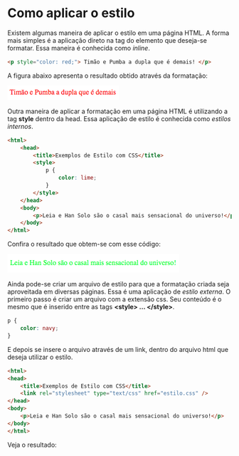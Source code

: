 # Como aplicar o estilo

Existem algumas maneira de aplicar o estilo em uma página HTML. A forma mais simples é a aplicação direto na tag do elemento que deseja-se formatar. Essa maneira é conhecida como _inline_.

```html
<p style="color: red;"> Timão e Pumba a dupla que é demais! </p>
```

A figura abaixo apresenta o resultado obtido através da formatação:

![](/assets/inline-formatacao.png)

Outra maneira de aplicar a formatação em uma página HTML é utilizando a tag **style** dentro da head. Essa aplicação de estilo é conhecida como _estilos internos_.

```html
<html>
    <head>
        <title>Exemplos de Estilo com CSS</title>
        <style>
            p {
                color: lime;
            }
        </style>
    </head>
    <body>
        <p>Leia e Han Solo são o casal mais sensacional do universo!</p>
    </body>
</html>
```

Confira o resultado que obtem-se com esse código:

![](/assets/internal-estilo.png)

Ainda pode-se criar um arquivo de estilo para que a formatação criada seja aproveitada em diversas páginas. Essa é uma aplicação de _estilo externa_. O primeiro passo é criar um arquivo com a extensão css. Seu conteúdo é o mesmo que é inserido entre as tags **&lt;style&gt; ... &lt;/style&gt;**.

```css
p {
    color: navy;
}
```

E depois se insere o arquivo através de um link, dentro do arquivo html que deseja utilizar o estilo.

```html
<html>
<head>
    <title>Exemplos de Estilo com CSS</title>
    <link rel="stylesheet" type="text/css" href="estilo.css" />
</head>
<body>
    <p>Leia e Han Solo são o casal mais sensacional do universo!</p>
</body>
</html>
```

Veja o resultado:



